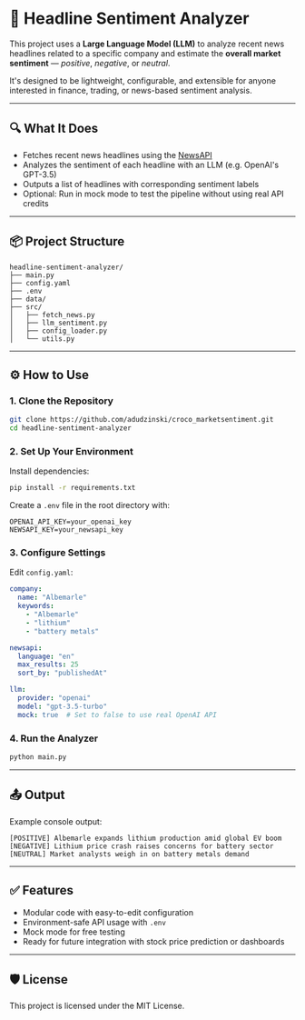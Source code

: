 # 📰 Headline Sentiment Analyzer

This project uses a **Large Language Model (LLM)** to analyze recent news headlines related to a specific company and estimate the **overall market sentiment** — _positive_, _negative_, or _neutral_.

It's designed to be lightweight, configurable, and extensible for anyone interested in finance, trading, or news-based sentiment analysis.

---

## 🔍 What It Does

- Fetches recent news headlines using the [NewsAPI](https://newsapi.org)
- Analyzes the sentiment of each headline with an LLM (e.g. OpenAI's GPT-3.5)
- Outputs a list of headlines with corresponding sentiment labels
- Optional: Run in mock mode to test the pipeline without using real API credits

---

## 📦 Project Structure

```
headline-sentiment-analyzer/
├── main.py
├── config.yaml
├── .env
├── data/
├── src/
│   ├── fetch_news.py
│   ├── llm_sentiment.py
│   ├── config_loader.py
│   └── utils.py
```

---

## ⚙️ How to Use

### 1. Clone the Repository

```bash
git clone https://github.com/adudzinski/croco_marketsentiment.git
cd headline-sentiment-analyzer
```

### 2. Set Up Your Environment

Install dependencies:

```bash
pip install -r requirements.txt
```

Create a `.env` file in the root directory with:

```env
OPENAI_API_KEY=your_openai_key
NEWSAPI_KEY=your_newsapi_key
```

### 3. Configure Settings

Edit `config.yaml`:

```yaml
company:
  name: "Albemarle"
  keywords:
    - "Albemarle"
    - "lithium"
    - "battery metals"

newsapi:
  language: "en"
  max_results: 25
  sort_by: "publishedAt"

llm:
  provider: "openai"
  model: "gpt-3.5-turbo"
  mock: true  # Set to false to use real OpenAI API
```

### 4. Run the Analyzer

```bash
python main.py
```

---

## 📤 Output

Example console output:

```
[POSITIVE] Albemarle expands lithium production amid global EV boom
[NEGATIVE] Lithium price crash raises concerns for battery sector
[NEUTRAL] Market analysts weigh in on battery metals demand
```

---

## ✅ Features

- Modular code with easy-to-edit configuration
- Environment-safe API usage with `.env`
- Mock mode for free testing
- Ready for future integration with stock price prediction or dashboards

---

## 🛡 License

This project is licensed under the MIT License.
